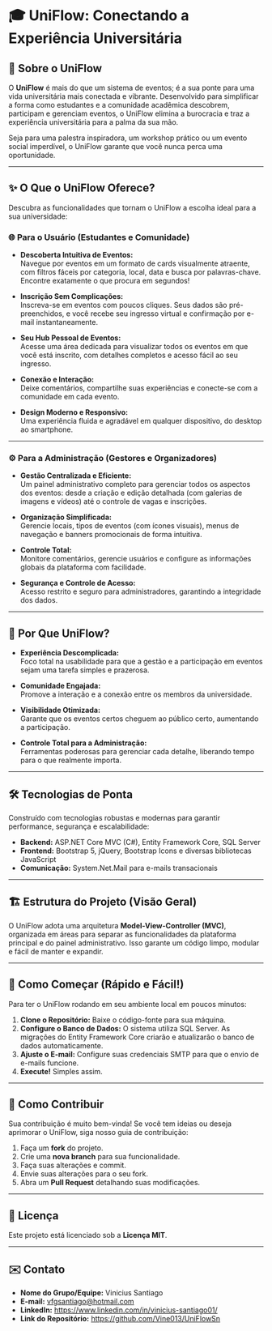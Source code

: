 # 🎓 UniFlow: Conectando a Experiência Universitária

## 🚀 Sobre o UniFlow

O **UniFlow** é mais do que um sistema de eventos; é a sua ponte para uma vida universitária mais conectada e vibrante. Desenvolvido para simplificar a forma como estudantes e a comunidade acadêmica descobrem, participam e gerenciam eventos, o UniFlow elimina a burocracia e traz a experiência universitária para a palma da sua mão.

Seja para uma palestra inspiradora, um workshop prático ou um evento social imperdível, o UniFlow garante que você nunca perca uma oportunidade.

---

## ✨ O Que o UniFlow Oferece?

Descubra as funcionalidades que tornam o UniFlow a escolha ideal para a sua universidade:

### 🌐 Para o Usuário (Estudantes e Comunidade)

- **Descoberta Intuitiva de Eventos:**  
  Navegue por eventos em um formato de cards visualmente atraente, com filtros fáceis por categoria, local, data e busca por palavras-chave. Encontre exatamente o que procura em segundos!

- **Inscrição Sem Complicações:**  
  Inscreva-se em eventos com poucos cliques. Seus dados são pré-preenchidos, e você recebe seu ingresso virtual e confirmação por e-mail instantaneamente.

- **Seu Hub Pessoal de Eventos:**  
  Acesse uma área dedicada para visualizar todos os eventos em que você está inscrito, com detalhes completos e acesso fácil ao seu ingresso.

- **Conexão e Interação:**  
  Deixe comentários, compartilhe suas experiências e conecte-se com a comunidade em cada evento.

- **Design Moderno e Responsivo:**  
  Uma experiência fluida e agradável em qualquer dispositivo, do desktop ao smartphone.

---

### ⚙️ Para a Administração (Gestores e Organizadores)

- **Gestão Centralizada e Eficiente:**  
  Um painel administrativo completo para gerenciar todos os aspectos dos eventos: desde a criação e edição detalhada (com galerias de imagens e vídeos) até o controle de vagas e inscrições.

- **Organização Simplificada:**  
  Gerencie locais, tipos de eventos (com ícones visuais), menus de navegação e banners promocionais de forma intuitiva.

- **Controle Total:**  
  Monitore comentários, gerencie usuários e configure as informações globais da plataforma com facilidade.

- **Segurança e Controle de Acesso:**  
  Acesso restrito e seguro para administradores, garantindo a integridade dos dados.

---

## 🚀 Por Que UniFlow?

- **Experiência Descomplicada:**  
  Foco total na usabilidade para que a gestão e a participação em eventos sejam uma tarefa simples e prazerosa.

- **Comunidade Engajada:**  
  Promove a interação e a conexão entre os membros da universidade.

- **Visibilidade Otimizada:**  
  Garante que os eventos certos cheguem ao público certo, aumentando a participação.

- **Controle Total para a Administração:**  
  Ferramentas poderosas para gerenciar cada detalhe, liberando tempo para o que realmente importa.

---

## 🛠️ Tecnologias de Ponta

Construído com tecnologias robustas e modernas para garantir performance, segurança e escalabilidade:

- **Backend:** ASP.NET Core MVC (C#), Entity Framework Core, SQL Server  
- **Frontend:** Bootstrap 5, jQuery, Bootstrap Icons e diversas bibliotecas JavaScript  
- **Comunicação:** System.Net.Mail para e-mails transacionais

---

## 🏗️ Estrutura do Projeto (Visão Geral)

O UniFlow adota uma arquitetura **Model-View-Controller (MVC)**, organizada em áreas para separar as funcionalidades da plataforma principal e do painel administrativo. Isso garante um código limpo, modular e fácil de manter e expandir.

---

## 🚀 Como Começar (Rápido e Fácil!)

Para ter o UniFlow rodando em seu ambiente local em poucos minutos:

1. **Clone o Repositório:** Baixe o código-fonte para sua máquina.  
2. **Configure o Banco de Dados:** O sistema utiliza SQL Server. As migrações do Entity Framework Core criarão e atualizarão o banco de dados automaticamente.   
3. **Ajuste o E-mail:** Configure suas credenciais SMTP para que o envio de e-mails funcione.  
4. **Execute!** Simples assim.

---

## 🤝 Como Contribuir

Sua contribuição é muito bem-vinda! Se você tem ideias ou deseja aprimorar o UniFlow, siga nosso guia de contribuição:

1. Faça um **fork** do projeto.  
2. Crie uma **nova branch** para sua funcionalidade.  
3. Faça suas alterações e commit.  
4. Envie suas alterações para o seu fork.  
5. Abra um **Pull Request** detalhando suas modificações.

---

## 📄 Licença

Este projeto está licenciado sob a **Licença MIT**.

---

## ✉️ Contato

- **Nome do Grupo/Equipe:** Vinicius Santiago  
- **E-mail:** vfgsantiago@hotmail.com  
- **LinkedIn:** https://www.linkedin.com/in/vinicius-santiago01/
- **Link do Repositório:** https://github.com/Vine013/UniFlowSn
